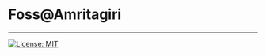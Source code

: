 # Foss@Amritagiri
---
[![License: MIT](https://img.shields.io/badge/License-MIT-yellow.svg)](https://github.com/foss-amritagiri/FossWebsite/blob/master/LICENSE)

